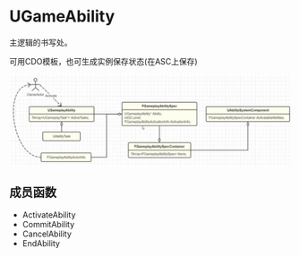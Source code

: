 # UGameAbility

主逻辑的书写处。

可用CDO模板，也可生成实例保存状态(在ASC上保存)

![image-20221020160948901](./UGameAbility.assets/image-20221020160948901.png)

## 成员函数

- ActivateAbility
- CommitAbility
- CancelAbility
- EndAbility